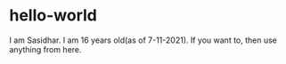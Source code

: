 # hello-world
I am Sasidhar.
I am 16 years old(as of 7-11-2021).
If you want to, then use anything
from here.
